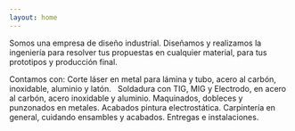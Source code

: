 ```yaml
---
layout: home
---
```

Somos una empresa de diseño industrial.
Diseñamos y realizamos la ingeniería para resolver tus propuestas en cualquier material, para tus prototipos y producción final.

Contamos con:
Corte láser en metal para lámina y tubo, acero al carbón, inoxidable, aluminio y latón.  
Soldadura con TIG, MIG y Electrodo, en acero al carbón, acero inoxidable y aluminio.
Maquinados, dobleces y punzonados en metales.
Acabados pintura electrostática.
Carpintería en general, cuidando ensambles y acabados.
Entregas e instalaciones.
